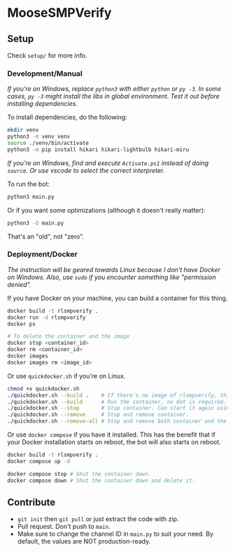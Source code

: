 # MooseSMPVerify

## Setup

Check `setup/` for more info.

### Development/Manual

*If you're on Windows, replace `python3` with either `python` or `py -3`. In some cases, `py -3` might install the libs in global environment. Test it out before installing dependencies.*

To install dependencies, do the following:

```sh
mkdir venv
python3 -m venv venv
source ./venv/bin/activate
python3 -m pip install hikari hikari-lightbulb hikari-miru
```

*If you're on Windows, find and execute `Activate.ps1` instead of doing `source`. Or use vscode to select the correct interpreter.*

To run the bot:

```sh
python3 main.py
```

Or if you want some optimizations (although it doesn't really matter):

```sh
python3 -O main.py
```

That's an "old", not "zero".

### Deployment/Docker

*The instruction will be geared towards Linux because I don't have Docker on Windows. Also, use `sudo` if you encounter something like "permission denied".*

If you have Docker on your machine, you can build a container for this thing.

```sh
docker build -t rlsmpverify .
docker run -d rlsmpverify
docker ps

# To delete the container and the image
docker stop <container_id>
docker rm <container_id>
docker images
docker images rm <image_id>
```

Or use `quickdocker.sh` if you're on Linux.

```sh
chmod +x quickdocker.sh
./quickdocker.sh --build .    # If there's no image of rlsmpverify, this dot is required.
./quickdocker.sh --build      # Run the container, no dot is required.
./quickdocker.sh --stop       # Stop container. Can start it again using --build
./quickdocker.sh --remove     # Stop and remove container.
./quickdocker.sh --remove-all # Stop and remove both container and the rlsmpverify image.
```

Or use `docker compose` if you have it installed. This has the benefit that if your Docker installation starts on reboot, the bot will also starts on reboot.

```sh
docker build -t rlsmpverify .
docker compose up -d

docker compose stop # Shut the container down.
docker compose down # Shut the container down and delete it.
```

## Contribute

- `git init` then `git pull` or just extract the code with zip.
- Pull request. Don't push to `main`.
- Make sure to change the channel ID in `main.py` to suit your need. By default, the values are NOT production-ready.
